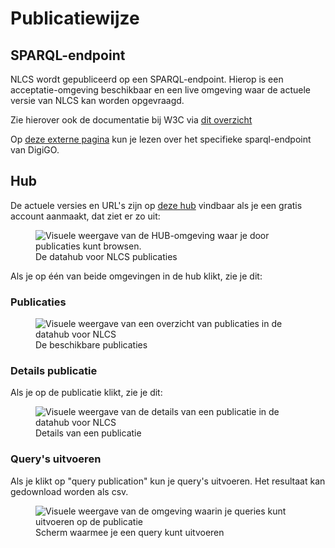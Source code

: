 # Publicatiewijze

## SPARQL-endpoint
NLCS wordt gepubliceerd op een SPARQL-endpoint. Hierop is een acceptatie-omgeving beschikbaar en een live omgeving waar de actuele versie van NLCS kan worden opgevraagd.

Zie hierover ook de documentatie bij W3C via [dit overzicht](https://www.w3.org/TR/sparql11-overview/)

Op [deze externe pagina](https://docs.laces.tech/ldp/12.0.0/) kun je lezen over het specifieke sparql-endpoint van DigiGO.


## Hub
De actuele versies en URL's zijn op [deze hub](https://hub.laces.tech/digitalbuildingdata/nlcs) vindbaar als je een gratis account aanmaakt, dat ziet er zo uit:

<figure>
<img src="./h/media/hub.PNG" alt="Visuele weergave van de HUB-omgeving waar je door publicaties kunt browsen.">
<figcaption>De datahub voor NLCS publicaties</caption>
</figure>


Als je op één van beide omgevingen in de hub klikt, zie je dit:

### Publicaties

<figure>
<img src="./h/media/publication.PNG" alt="Visuele weergave van een overzicht van publicaties in de datahub voor NLCS">
<figcaption>De beschikbare publicaties</caption>
</figure>



### Details publicatie
Als je op de publicatie klikt, zie je dit:

<figure>
<img src="./h/media/publicationdetails.PNG" alt="Visuele weergave van de details van een publicatie in de datahub voor NLCS">
<figcaption>Details van een publicatie</caption>
</figure>

### Query's uitvoeren
Als je klikt op "query publication" kun je query's uitvoeren. Het resultaat kan gedownload worden als csv.


<figure>
<img src="./h/media/querien.PNG" alt="Visuele weergave van de omgeving waarin je queries kunt uitvoeren op de publicatie">
<figcaption>Scherm waarmee je een query kunt uitvoeren</caption>
</figure>




